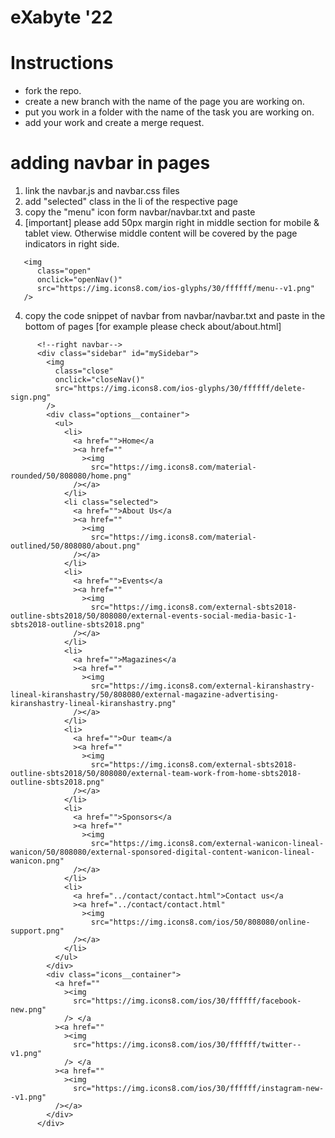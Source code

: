 # eXabyte '22

# Instructions

- fork the repo.
- create a new branch with the name of the page you are working on.
- put you work in a folder with the name of the task you are working on.
- add your work and create a merge request.

# adding navbar in pages

1. link the navbar.js and navbar.css files
2. add "selected" class in the li of the respective page
3. copy the "menu" icon form navbar/navbar.txt and paste
4. [important] please add 50px margin right in middle section for mobile & tablet view. Otherwise middle content will be covered by the page indicators in right side.

```
   <img
      class="open"
      onclick="openNav()"
      src="https://img.icons8.com/ios-glyphs/30/ffffff/menu--v1.png"
   />
```

4. copy the code snippet of navbar from navbar/navbar.txt and paste in the bottom of pages
   [for example please check about/about.html]

```
      <!--right navbar-->
      <div class="sidebar" id="mySidebar">
        <img
          class="close"
          onclick="closeNav()"
          src="https://img.icons8.com/ios-glyphs/30/ffffff/delete-sign.png"
        />
        <div class="options__container">
          <ul>
            <li>
              <a href="">Home</a
              ><a href=""
                ><img
                  src="https://img.icons8.com/material-rounded/50/808080/home.png"
              /></a>
            </li>
            <li class="selected">
              <a href="">About Us</a
              ><a href=""
                ><img
                  src="https://img.icons8.com/material-outlined/50/808080/about.png"
              /></a>
            </li>
            <li>
              <a href="">Events</a
              ><a href=""
                ><img
                  src="https://img.icons8.com/external-sbts2018-outline-sbts2018/50/808080/external-events-social-media-basic-1-sbts2018-outline-sbts2018.png"
              /></a>
            </li>
            <li>
              <a href="">Magazines</a
              ><a href=""
                ><img
                  src="https://img.icons8.com/external-kiranshastry-lineal-kiranshastry/50/808080/external-magazine-advertising-kiranshastry-lineal-kiranshastry.png"
              /></a>
            </li>
            <li>
              <a href="">Our team</a
              ><a href=""
                ><img
                  src="https://img.icons8.com/external-sbts2018-outline-sbts2018/50/808080/external-team-work-from-home-sbts2018-outline-sbts2018.png"
              /></a>
            </li>
            <li>
              <a href="">Sponsors</a
              ><a href=""
                ><img
                  src="https://img.icons8.com/external-wanicon-lineal-wanicon/50/808080/external-sponsored-digital-content-wanicon-lineal-wanicon.png"
              /></a>
            </li>
            <li>
              <a href="../contact/contact.html">Contact us</a
              ><a href="../contact/contact.html"
                ><img
                  src="https://img.icons8.com/ios/50/808080/online-support.png"
              /></a>
            </li>
          </ul>
        </div>
        <div class="icons__container">
          <a href=""
            ><img
              src="https://img.icons8.com/ios/30/ffffff/facebook-new.png"
            /> </a
          ><a href=""
            ><img
              src="https://img.icons8.com/ios/30/ffffff/twitter--v1.png"
            /> </a
          ><a href=""
            ><img
              src="https://img.icons8.com/ios/30/ffffff/instagram-new--v1.png"
          /></a>
        </div>
      </div>
```
